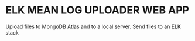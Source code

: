# ELK MEAN LOG UPLOADER WEB APP
Upload files to MongoDB Atlas and to a local server. Send files to an ELK stack
